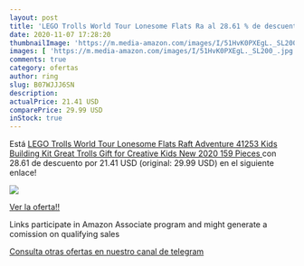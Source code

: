 ```yaml
---
layout: post
title: 'LEGO Trolls World Tour Lonesome Flats Ra al 28.61 % de descuento'
date: 2020-11-07 17:28:20
thumbnailImage: 'https://m.media-amazon.com/images/I/51HvK0PXEgL._SL200_.jpg'
images: [ 'https://m.media-amazon.com/images/I/51HvK0PXEgL._SL200_.jpg' ]
comments: true
category: ofertas
author: ring
slug: B07WJJJ6SN
description:
actualPrice: 21.41 USD
comparePrice: 29.99 USD
inStock: true
---
```


Está [LEGO Trolls World Tour Lonesome Flats Raft Adventure 41253 Kids Building Kit   Great Trolls Gift for Creative Kids  New 2020  159 Pieces ](https://www.amazon.com/dp/B07WJJJ6SN/?tag=tolees-20) con 28.61 de descuento por 21.41 USD (original: 29.99 USD) en el siguiente enlace!

[![](https://m.media-amazon.com/images/I/51HvK0PXEgL._SL200_.jpg)](https://www.amazon.com/dp/B07WJJJ6SN/?tag=tolees-20)

[Ver la oferta!!](https://www.amazon.com/dp/B07WJJJ6SN/?tag=tolees-20)

Links participate in Amazon Associate program and might generate a comission on qualifying sales

[Consulta otras ofertas en nuestro canal de telegram](https://t.me/s/ofertas25)
